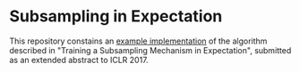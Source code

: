 # Subsampling in Expectation

This repository constains an [example implementation](https://github.com/craffel/subsampling_in_expectation/blob/master/Subsampling%20in%20Expectation.ipynb) of the algorithm described in "Training a Subsampling Mechanism in Expectation", submitted as an extended abstract to ICLR 2017.
